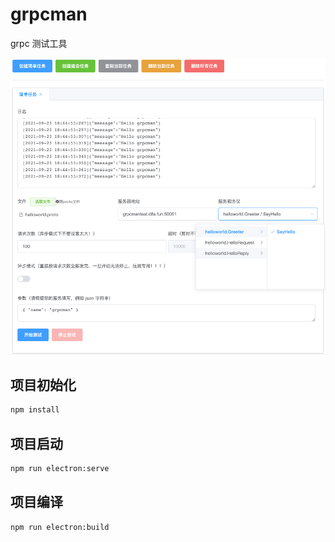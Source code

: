 # grpcman

grpc 测试工具

![grpcman.png](./img/grpcman.png)

## 项目初始化

```bash
npm install
```

## 项目启动

```bash
npm run electron:serve
```

## 项目编译

```bash
npm run electron:build
```
